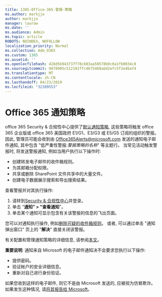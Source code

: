 ```yaml
---
title: 1385-Office-365-警报-策略
ms.author: markjjo
author: markjjo
manager: lauraw
ms.date: ''
ms.audience: Admin
ms.topic: article
ROBOTS: NOINDEX, NOFOLLOW
localization_priority: Normal
ms.collection: Adm_O365
ms.custom: 1385
ms.assetid: ''
ms.openlocfilehash: 428d5b943737f78c683aa50578b0c0a1fb0034c8
ms.sourcegitcommit: 9d78905c512192ffc4675468abd2efc5f2e4baf4
ms.translationtype: MT
ms.contentlocale: zh-CN
ms.lasthandoff: 04/23/2019
ms.locfileid: "32389553"
---
```

# <a name="office-365-alert-policies"></a>Office 365 通知策略

office 365 Security & 合规性中心提供了[默认通知策略](https://docs.microsoft.com/office365/securitycompliance/alert-policies#default-alert-policies), 这些策略将触发 office 365 企业版或 office 365 美国政府 E1/G1、E3/G3 或 E5/G5 订阅的组织的警报。 因此, 管理员可能会收到由 Office365Alerts@microsoft.com 发送的通知电子邮件通知, 其中包含 "低严重性警报:*警报策略的名称*" 等主题行。 当常见活动触发警报时, 将发送警报通知, 例如当用户执行以下操作时:

- 创建转发电子邮件的收件箱规则。
- 为其邮箱分配权限。
- 共享或删除 SharePoint 文件共享中的大量文件。
- 创建电子数据展示搜索和导出搜索结果。
 
查看警报并对其执行操作:

1. 请转到[Security & 合规性中心](https://protection.office.com)并登录。
2. 单击 "**通知" > "查看通知**"。
3. 单击某个通知可显示包含有关该警报的信息的飞出页面。

您可以对通知执行操作, 例如[删除可疑的收件箱规则](https://docs.microsoft.com/office365/securitycompliance/responding-to-a-compromised-email-account)。 或者, 可以通过单击 "通知弹出窗口" 页上的 "**解决**" 直接关闭该警报。

有关配置和管理通知策略的详细信息, 请参阅[本文](https://docs.microsoft.com/office365/securitycompliance/alert-policies)。

**重要说明**: 通知来自 Microsoft 的电子邮件通知决不会要求您执行以下操作:

- 提供密码。
- 验证帐户的安全详细信息。
- 重新对自己进行身份验证。

如果您收到这样的电子邮件, 则它不是由 Microsoft 发送的, 应被视为仿冒欺诈。 如果发生这种情况, 请[将其报告给 Microsoft](https://docs.microsoft.com/office365/SecurityCompliance/report-junk-email-and-phishing-scams-in-outlook-on-the-web-eop)。